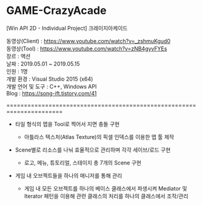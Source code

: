 # GAME-CrazyAcade
[Win API 2D - Individual Project] 크레이지아케이드

동영상(Client)    : https://www.youtube.com/watch?v=_zshmuKgud0
<br/>동영상(Tool)      : https://www.youtube.com/watch?v=zNB4gyvFYEs
<br/>장르              : 액션
<br/>날짜              : 2019.05.01 ~ 2019.05.15
<br/>인원              : 1명
<br/>개발 환경         : Visual Studio 2015 (x64)
<br/>개발 언어 및 도구  : C++, Windows API
<br/>Blog : https://song-ift.tistory.com/41

======================================================================

* 타일 형식의 맵을 Tool로 찍어서 지면 충돌 구현
  - 아틀라스 텍스처(Atlas Texture)의 픽셀 인덱스를 이용한 맵 툴 제작

* Scene별로 리소스를 나눠 효율적으로 관리하며 각각 세이브/로드 구현
  - 로고, 메뉴, 튜토리얼, 스테이지 총 7개의 Scene 구현

* 게임 내 오브젝트들을 하나의 매니저를 통해 관리
  - 게임 내 모든 오브젝트를 하나의 베이스 클래스에서 파생시켜 Mediator 및 Iterator 패턴을 이용해 관련 클래스의 처리를 하나의 클래스에서 조작/관리
